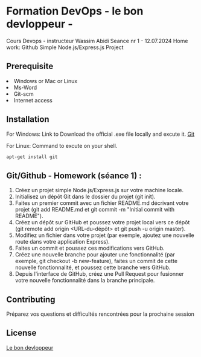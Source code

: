 # Formation DevOps - le bon devloppeur -

Cours Devops - instructeur Wassim Abidi
Seance nr 1 - 12.07.2024
Home work: Github Simple Node.js/Express.js Project

## Prerequisite 
<li><a>Windows or Mac or Linux </a></li>
<li><a>Ms-Word</a></li>
<li><a>Git-scm</a></li>
<li><a>Internet access</a></li>

## Installation

For Windows:
Link to Download the official .exe file locally and excute it.
[Git](https://github.com/git-for-windows/git/releases/download/v2.45.2.windows.1/Git-2.45.2-64-bit.exe)

For Linux:
Command to excute on your shell.

```bash
apt-get install git
```

## Git/Github - Homework (séance 1) :

1. Créez un projet simple Node.js/Express.js sur votre machine locale.
2. Initialisez un dépôt Git dans le dossier du projet (git init).
3. Faites un premier commit avec un fichier README.md décrivant votre projet (git add README.md et git commit -m "Initial commit with README").
4. Créez un dépôt sur GitHub et poussez votre projet local vers ce dépôt (git remote add origin <URL-du-dépôt> et git push -u origin master).
5. Modifiez un fichier dans votre projet (par exemple, ajoutez une nouvelle route dans votre application Express).
6. Faites un commit et poussez ces modifications vers GitHub.
7. Créez une nouvelle branche pour ajouter une fonctionnalité (par exemple, git checkout -b new-feature), faites un commit de cette nouvelle fonctionnalité, et poussez cette branche vers GitHub.
8. Depuis l'interface de GitHub, créez une Pull Request pour fusionner votre nouvelle fonctionnalité dans la branche principale.

## Contributing

Préparez vos questions et difficultés rencontrées pour la prochaine session

## License

[Le bon devloppeur](https://choosealicense.com/licenses/mit/)

